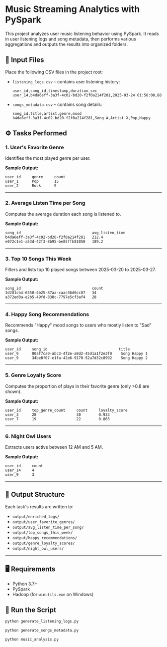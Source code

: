# Music Streaming Analytics with PySpark

This project analyzes user music listening behavior using PySpark. It reads in user listening logs and song metadata, then performs various aggregations and outputs the results into organized folders.

## 📁 Input Files

Place the following CSV files in the project root:

- `listening_logs.csv` – contains user listening history:
  ```
  user_id,song_id,timestamp,duration_sec
  user_14,b4da6eff-3a3f-4c02-bd20-f2f0a214f281,2025-03-24 01:58:00,88
  ```

- `songs_metadata.csv` – contains song details:
  ```
  song_id,title,artist,genre,mood
  b4da6eff-3a3f-4c02-bd20-f2f0a214f281,Song A,Artist X,Pop,Happy
  ```

## ⚙️ Tasks Performed

### 1. User's Favorite Genre
Identifies the most played genre per user.

**Sample Output:**
```
user_id     genre     count
user_1      Pop       15
user_2      Rock      9
```

---

### 2. Average Listen Time per Song
Computes the average duration each song is listened to.

**Sample Output:**
```
song_id                                avg_listen_time
b4da6eff-3a3f-4c02-bd20-f2f0a214f281   212.4
e072c1e1-a53d-42f3-8b95-be85ffb81050   189.2
```

---

### 3. Top 10 Songs This Week
Filters and lists top 10 played songs between 2025-03-20 to 2025-03-27.

**Sample Output:**
```
song_id                                count
3d281cb4-6350-4b25-87aa-caac36d0cc07   34
a372ed0a-e2b5-49fd-838c-7797e5cf3af4   28
```

---

### 4. Happy Song Recommendations
Recommends "Happy" mood songs to users who mostly listen to "Sad" songs.

**Sample Output:**
```
user_id     song_id                                title
user_9      80af7ca0-abc3-4f2e-a8d2-45d1a1f2e3f0    Song Happy 1
user_9      34be8f07-e1fa-42e6-9170-52a7d32c8992    Song Happy 2
```

---

### 5. Genre Loyalty Score
Computes the proportion of plays in their favorite genre (only >0.8 are shown).

**Sample Output:**
```
user_id     top_genre_count     count     loyalty_score
user_3      28                  30        0.933
user_7      19                  22        0.863
```

---

### 6. Night Owl Users
Extracts users active between 12 AM and 5 AM.

**Sample Output:**
```
user_id     count
user_14     4
user_9      3
```

---

## 📂 Output Structure

Each task's results are written to:

- `output/enriched_logs/`
- `output/user_favorite_genres/`
- `output/avg_listen_time_per_song/`
- `output/top_songs_this_week/`
- `output/happy_recommendations/`
- `output/genre_loyalty_scores/`
- `output/night_owl_users/`

---

## 🖥️ Requirements

- Python 3.7+
- PySpark
- Hadoop (for `winutils.exe` on Windows)

## 🚀 Run the Script

```bash
python generate_listening_logs.py
```

```bash
python generate_songs_metadata.py
```

```bash
python music_analysis.py
```
